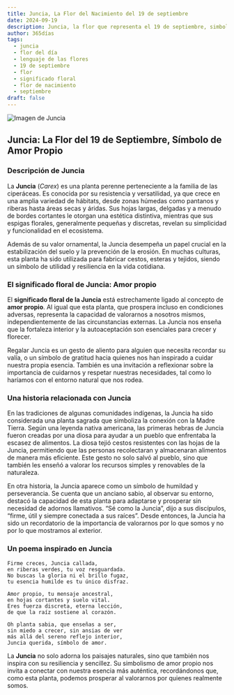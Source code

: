 ```yaml
---
title: Juncia, La Flor del Nacimiento del 19 de septiembre
date: 2024-09-19
description: Juncia, la flor que representa el 19 de septiembre, simboliza Amor propio. Descubre su fascinante historia, significado en el lenguaje de las flores y una poesía que celebra su belleza.
author: 365días
tags:
  - juncia
  - flor del día
  - lenguaje de las flores
  - 19 de septiembre
  - flor
  - significado floral
  - flor de nacimiento
  - septiembre
draft: false
---
```



![Imagen de Juncia](https://cdn.pixabay.com/photo/2011/04/29/11/26/swamp-sedge-7118_960_720.jpg#center)


## Juncia: La Flor del 19 de Septiembre, Símbolo de Amor Propio

### Descripción de Juncia

La **Juncia** (_Carex_) es una planta perenne perteneciente a la familia de las ciperáceas. Es conocida por su resistencia y versatilidad, ya que crece en una amplia variedad de hábitats, desde zonas húmedas como pantanos y riberas hasta áreas secas y áridas. Sus hojas largas, delgadas y a menudo de bordes cortantes le otorgan una estética distintiva, mientras que sus espigas florales, generalmente pequeñas y discretas, revelan su simplicidad y funcionalidad en el ecosistema.

Además de su valor ornamental, la Juncia desempeña un papel crucial en la estabilización del suelo y la prevención de la erosión. En muchas culturas, esta planta ha sido utilizada para fabricar cestos, esteras y tejidos, siendo un símbolo de utilidad y resiliencia en la vida cotidiana.

### El significado floral de Juncia: Amor propio

El **significado floral de la Juncia** está estrechamente ligado al concepto de **amor propio**. Al igual que esta planta, que prospera incluso en condiciones adversas, representa la capacidad de valorarnos a nosotros mismos, independientemente de las circunstancias externas. La Juncia nos enseña que la fortaleza interior y la autoaceptación son esenciales para crecer y florecer.

Regalar Juncia es un gesto de aliento para alguien que necesita recordar su valía, o un símbolo de gratitud hacia quienes nos han inspirado a cuidar nuestra propia esencia. También es una invitación a reflexionar sobre la importancia de cuidarnos y respetar nuestras necesidades, tal como lo haríamos con el entorno natural que nos rodea.

### Una historia relacionada con Juncia

En las tradiciones de algunas comunidades indígenas, la Juncia ha sido considerada una planta sagrada que simboliza la conexión con la Madre Tierra. Según una leyenda nativa americana, las primeras hebras de Juncia fueron creadas por una diosa para ayudar a un pueblo que enfrentaba la escasez de alimentos. La diosa tejió cestos resistentes con las hojas de la Juncia, permitiendo que las personas recolectaran y almacenaran alimentos de manera más eficiente. Este gesto no solo salvó al pueblo, sino que también les enseñó a valorar los recursos simples y renovables de la naturaleza.

En otra historia, la Juncia aparece como un símbolo de humildad y perseverancia. Se cuenta que un anciano sabio, al observar su entorno, destacó la capacidad de esta planta para adaptarse y prosperar sin necesidad de adornos llamativos. “Sé como la Juncia”, dijo a sus discípulos, “firme, útil y siempre conectada a sus raíces”. Desde entonces, la Juncia ha sido un recordatorio de la importancia de valorarnos por lo que somos y no por lo que mostramos al exterior.

### Un poema inspirado en Juncia

```
Firme creces, Juncia callada,  
en riberas verdes, tu voz resguardada.  
No buscas la gloria ni el brillo fugaz,  
tu esencia humilde es tu único disfraz.

Amor propio, tu mensaje ancestral,  
en hojas cortantes y suelo vital.  
Eres fuerza discreta, eterna lección,  
de que la raíz sostiene al corazón.

Oh planta sabia, que enseñas a ser,  
sin miedo a crecer, sin ansias de ver  
más allá del sereno reflejo interior,  
Juncia querida, símbolo de amor.
```

La **Juncia** no solo adorna los paisajes naturales, sino que también nos inspira con su resiliencia y sencillez. Su simbolismo de amor propio nos invita a conectar con nuestra esencia más auténtica, recordándonos que, como esta planta, podemos prosperar al valorarnos por quienes realmente somos.
